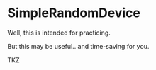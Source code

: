 # SimpleRandomDevice

Well, this is intended for practicing.

But this may be useful.. and time-saving for you.

TKZ
